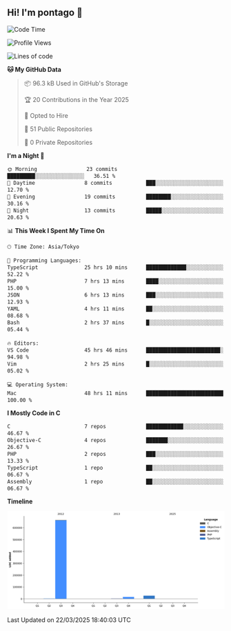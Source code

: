 ## Hi! I'm pontago 👋

<!--START_SECTION:waka-->
![Code Time](http://img.shields.io/badge/Code%20Time-48%20hrs%2038%20mins-blue)

![Profile Views](http://img.shields.io/badge/Profile%20Views-32-blue)

![Lines of code](https://img.shields.io/badge/From%20Hello%20World%20I%27ve%20Written-707.8%20thousand%20lines%20of%20code-blue)

**🐱 My GitHub Data** 

> 📦 96.3 kB Used in GitHub's Storage 
 > 
> 🏆 20 Contributions in the Year 2025
 > 
> 💼 Opted to Hire
 > 
> 📜 51 Public Repositories 
 > 
> 🔑 0 Private Repositories 
 > 
**I'm a Night 🦉** 

```text
🌞 Morning                23 commits          █████████░░░░░░░░░░░░░░░░   36.51 % 
🌆 Daytime                8 commits           ███░░░░░░░░░░░░░░░░░░░░░░   12.70 % 
🌃 Evening                19 commits          ████████░░░░░░░░░░░░░░░░░   30.16 % 
🌙 Night                  13 commits          █████░░░░░░░░░░░░░░░░░░░░   20.63 % 
```


📊 **This Week I Spent My Time On** 

```text
🕑︎ Time Zone: Asia/Tokyo

💬 Programming Languages: 
TypeScript               25 hrs 10 mins      █████████████░░░░░░░░░░░░   52.22 % 
PHP                      7 hrs 13 mins       ████░░░░░░░░░░░░░░░░░░░░░   15.00 % 
JSON                     6 hrs 13 mins       ███░░░░░░░░░░░░░░░░░░░░░░   12.93 % 
YAML                     4 hrs 11 mins       ██░░░░░░░░░░░░░░░░░░░░░░░   08.68 % 
Bash                     2 hrs 37 mins       █░░░░░░░░░░░░░░░░░░░░░░░░   05.44 % 

🔥 Editors: 
VS Code                  45 hrs 46 mins      ████████████████████████░   94.98 % 
Vim                      2 hrs 25 mins       █░░░░░░░░░░░░░░░░░░░░░░░░   05.02 % 

💻 Operating System: 
Mac                      48 hrs 11 mins      █████████████████████████   100.00 % 
```

**I Mostly Code in C** 

```text
C                        7 repos             ████████████░░░░░░░░░░░░░   46.67 % 
Objective-C              4 repos             ███████░░░░░░░░░░░░░░░░░░   26.67 % 
PHP                      2 repos             ███░░░░░░░░░░░░░░░░░░░░░░   13.33 % 
TypeScript               1 repo              ██░░░░░░░░░░░░░░░░░░░░░░░   06.67 % 
Assembly                 1 repo              ██░░░░░░░░░░░░░░░░░░░░░░░   06.67 % 
```



**Timeline**

![Lines of Code chart](https://raw.githubusercontent.com/pontago/pontago/main/assets/bar_graph.png)


 Last Updated on 22/03/2025 18:40:03 UTC
<!--END_SECTION:waka-->
